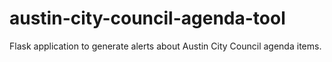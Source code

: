 # austin-city-council-agenda-tool
Flask application to generate alerts about Austin City Council agenda items. 
